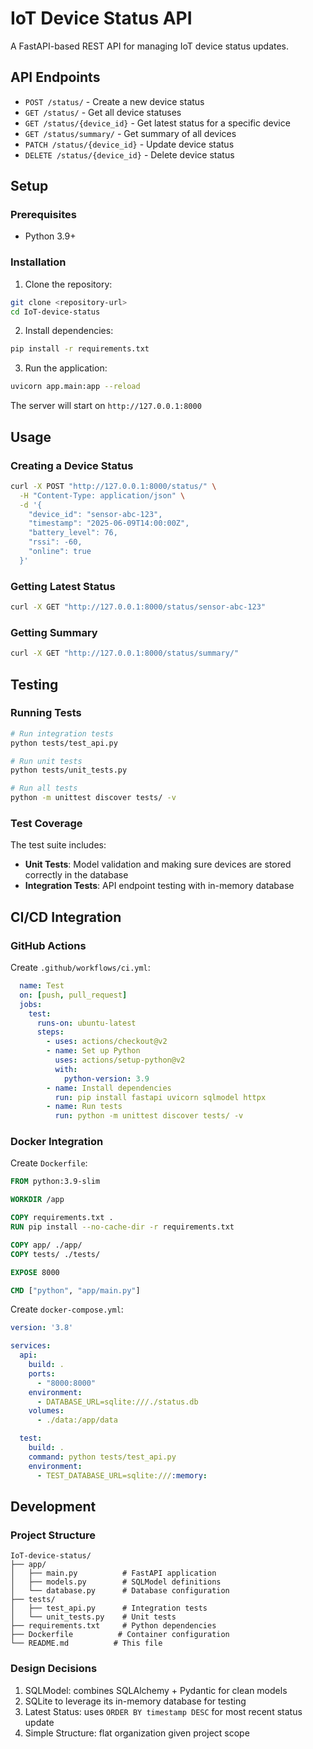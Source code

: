 # IoT Device Status API

A FastAPI-based REST API for managing IoT device status updates.

## API Endpoints

- `POST /status/` - Create a new device status
- `GET /status/` - Get all device statuses
- `GET /status/{device_id}` - Get latest status for a specific device
- `GET /status/summary/` - Get summary of all devices
- `PATCH /status/{device_id}` - Update device status
- `DELETE /status/{device_id}` - Delete device status

## Setup

### Prerequisites

- Python 3.9+

### Installation

1. Clone the repository:
```bash
git clone <repository-url>
cd IoT-device-status
```

2. Install dependencies:
```bash
pip install -r requirements.txt
```

3. Run the application:
```bash
uvicorn app.main:app --reload
```

The server will start on `http://127.0.0.1:8000`

## Usage

### Creating a Device Status

```bash
curl -X POST "http://127.0.0.1:8000/status/" \
  -H "Content-Type: application/json" \
  -d '{
    "device_id": "sensor-abc-123",
    "timestamp": "2025-06-09T14:00:00Z",
    "battery_level": 76,
    "rssi": -60,
    "online": true
  }'
```

### Getting Latest Status

```bash
curl -X GET "http://127.0.0.1:8000/status/sensor-abc-123"
```

### Getting Summary

```bash
curl -X GET "http://127.0.0.1:8000/status/summary/"
```

## Testing

### Running Tests

```bash
# Run integration tests
python tests/test_api.py

# Run unit tests
python tests/unit_tests.py

# Run all tests
python -m unittest discover tests/ -v

```

### Test Coverage

The test suite includes:
- **Unit Tests**: Model validation and making sure devices are stored correctly in the database
- **Integration Tests**: API endpoint testing with in-memory database

## CI/CD Integration

### GitHub Actions

Create `.github/workflows/ci.yml`:

```yaml
  name: Test
  on: [push, pull_request]
  jobs:
    test:
      runs-on: ubuntu-latest
      steps:
        - uses: actions/checkout@v2
        - name: Set up Python
          uses: actions/setup-python@v2
          with:
            python-version: 3.9
        - name: Install dependencies
          run: pip install fastapi uvicorn sqlmodel httpx
        - name: Run tests
          run: python -m unittest discover tests/ -v
```

### Docker Integration

Create `Dockerfile`:

```dockerfile
FROM python:3.9-slim

WORKDIR /app

COPY requirements.txt .
RUN pip install --no-cache-dir -r requirements.txt

COPY app/ ./app/
COPY tests/ ./tests/

EXPOSE 8000

CMD ["python", "app/main.py"]
```

Create `docker-compose.yml`:

```yaml
version: '3.8'

services:
  api:
    build: .
    ports:
      - "8000:8000"
    environment:
      - DATABASE_URL=sqlite:///./status.db
    volumes:
      - ./data:/app/data

  test:
    build: .
    command: python tests/test_api.py
    environment:
      - TEST_DATABASE_URL=sqlite:///:memory:
```

## Development

### Project Structure

```
IoT-device-status/
├── app/
│   ├── main.py          # FastAPI application
│   ├── models.py        # SQLModel definitions
│   └── database.py      # Database configuration
├── tests/
│   ├── test_api.py      # Integration tests
│   └── unit_tests.py    # Unit tests
├── requirements.txt     # Python dependencies
├── Dockerfile          # Container configuration
└── README.md          # This file
```

### Design Decisions

1. SQLModel: combines SQLAlchemy + Pydantic for clean models
2. SQLite to leverage its in-memory database for testing
3. Latest Status: uses ```ORDER BY timestamp DESC``` for most recent status update
4. Simple Structure: flat organization given project scope
